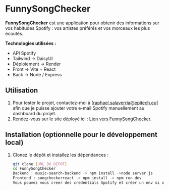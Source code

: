 # FunnySongChecker

**FunnySongChecker** est une application pour obtenir des informations sur vos habitudes Spotify : vos artistes préférés et vos morceaux les plus écoutés. 

**Technologies utilisées :**
- API Spotify
- Tailwind -> DaisyUI
- Déploiement -> Render
- Front -> Vite + React
- Back -> Node / Express

## Utilisation

1. Pour tester le projet, contactez-moi à [raphael.salaverria@epitech.eu] afin que je puisse ajouter votre e-mail Spotify manuellement au dashboard du projet.
2. Rendez-vous sur le site déployé ici : [Lien vers FunnySongChecker](https://funnysongchecker-1.onrender.com).

## Installation (optionnelle pour le développement local)

1. Clonez le dépôt et installez les dépendances :
   ```bash
   git clone [URL_DU_DEPOT]
   cd FunnySongChecker
   Backend : music-search-backend -> npm install ->node server.js
   Frontend : songcheckerreact -> npm install -> npm run dev
   Vous pouvez vous creer des credentials Spotify et créer un env si vous souhaitez lancer le projet en local
   ````
